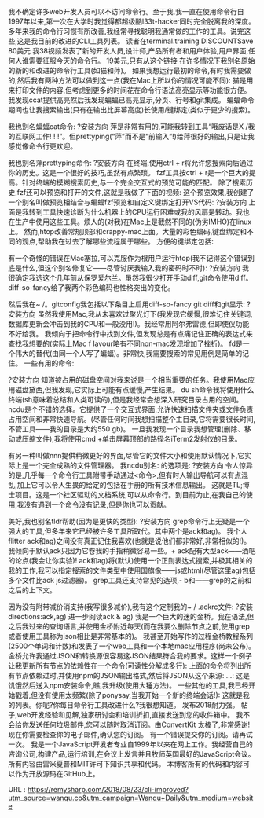 我不确定许多web开发人员可以不访问命令行。至于我,我一直在使用命令行自1997年以来,第一次在大学时我觉得都超级酷l33t-hacker同时完全脱离我的深度。 
 多年来我的命令行习惯有所改善,我经常寻找聪明我通常做的工作的工具。说完这些,这是我目前的改进的CLI工具列表。 
 读者在terminal.training DISCOUNTSave 80美元 
 我38视频发表了新的开发人员,设计师,产品所有者和用户体验,用户界面,任何人谁需要征服今天的命令行。 
 19美元,只有从这个链接 
 在许多情况下我别名原始的新的和改进的命令行工具(如猫和萍)。 
 如果我想运行最初的命令,有时我需要做的,然后我有两种方法可以做到这一点(我在Mac上所以你的情况可能不同): 
 猫是用来打印文件的内容,但考虑到更多的时间花在命令行语法高亮显示等功能很方便。我发现ccat提供高亮然后我发现蝙蝠已高亮显示,分页、行号和git集成。 
 蝙蝠命令期间也让我搜索输出(只有在输出比屏幕高度)长使用/键绑定(类似于更少的搜索)。 
  
 我也别名蝙蝠cat命令: 
 ?安装方向 
 萍是非常有用的,可能我转到工具“哦废话是X /我的互联网工作! ! !”。但prettyping(“萍”而不是“前输入“!)给萍很好的输出,只是让我感觉像命令行更欢迎。 
  
 我也别名萍prettyping命令: 
 ?安装方向 
 在终端,使用ctrl + r将允许您搜索向后通过你的历史。这是一个很好的技巧,虽然有点繁琐。 
 fzf工具按ctrl + r是一个巨大的提高。针对终端的模糊搜索历史,与一个完全交互式的预览可能的匹配。 
 除了搜索历史,fzf还可以预览和打开的文件,这就是我做了下面的视频: 
 这个预览效果,我创建了一个别名叫做预览相结合与蝙蝠fzf预览和自定义键绑定打开VS代码: 
 ?安装方向 
 上面是我转到工具快速诊断为什么机器上的CPU运行困难或我的风扇是转动。我也在生产中使用这些工具。烦人的(对我)在Mac上是截然不同的(伪劣IMHO)在linux上。 
 然而,htop改善常规顶部和crappy-mac上面。大量的彩色编码,键盘绑定和不同的观点,帮助我在过去了解哪些流程属于哪些。 
 方便的键绑定包括: 
  
 有一个奇怪的错误在Mac塞拉,可以克服作为根用户运行htop(我不记得这个错误到底是什么,但这个别名修复它——尽管讨厌我输入我的密码时不时): 
 ?安装方向 
 我很确定我选这个几年前从保罗爱尔兰。虽然我很少打开手动diff,git命令使用diff。diff-so-fancy给了我两个彩色编码也性格突出的变化。 
  
 然后我在~ /。gitconfig我包括以下条目上启用diff-so-fancy git diff和git显示: 
 ?安装方向 
 虽然我使用Mac,我从未喜欢过聚光灯下(我发现它缓慢,很难记住关键词,数据库更新会冲击到我的CPU和一般没用!)。我经常用阿尔弗雷德,但即使仪功能不好给我。 
 我倾向于把命令行中找到文件,但发现总是有点痛记住正确的表达式来查找我想要的(实际上Mac f 
 lavour略有不同non-mac发现增加了挫折)。 
 fd是一个伟大的替代(由同一个人写了蝙蝠)。非常快,我需要搜索的常见用例是简单的记住。 
 一些有用的命令: 
  
 ?安装方向 
 知道被占用的磁盘空间对我来说是一个相当重要的任务。我使用Mac应用磁盘黛西,但我发现,它实际上可能有点缓慢,产生结果。 
 du sh命令我将使用什么终端(sh意味着总结和人类可读的),但是我经常会想深入研究目录占用的空间。 
 ncdu是个不错的选择。它提供了一个交互式界面,允许快速扫描文件夹或文件负责占用空间和非常快速导航。(尽管任何时间我想扫描整个主目录,它将需要很长时间,不管工具——我的目录是大约550 gb)。 
 一旦我发现一个目录我想管理(删除、移动或压缩文件),我将使用cmd +单击屏幕顶部的路径名iTerm2发射仪的目录。 
  
 有另一种叫做nnn提供稍微更好的界面,尽管它的文件大小和使用默认情况下,它实际上是一个完全成熟的文件管理器。 
 我ncdu别名: 
 的选项是: 
 ?安装方向 
 令人惊异的是,几乎每一个命令行工具附带手动通过<命令>,但有时人输出导航可以有点混乱,加上它可以令人生畏的给定的包括在手册的所有技术信息输出。 
 这就是TL;博士项目。这是一个社区驱动的文档系统,可以从命令行。到目前为止,在我自己的使用,我没有遇到一个命令没有记录,但是你也可以贡献。 
  
 美好,我也别名tldr帮助(因为是更快的类型): 
 ?安装方向 
 grep命令行上无疑是一个强大的工具,但多年来它已经被许多工具所取代。其中两个是ack和ag)。 
 我个人flitter ack和ag)之间没有真正记住我喜欢(也就是说他们都非常好,非常相似的!)。我倾向于默认ack只因为它卷我的手指稍微容易一些。+ ack配有大型ack——酒吧的论点(我会让你实验)! 
 ack和ag)将(默认)使用一个正则表达式搜索,并极其相关的我的工作,我可以指定搜索的文件类型中使用国旗像——js或html(尽管这里ag)包括多个文件比ack js过滤器)。 
 grep工具还支持常见的选项,- b和——grep的之前和之后的上下文。 
  
 因为没有附带减价消支持(我写很多减价),我有这个定制我的~ / .ackrc文件: 
 ?安装directions:ack,ag) 
 进一步阅读ack & ag) 
 我是一个巨大的迷的金桥。我在语法,但之后我过来的查询语言,并使用金桥附近每天(而在我要么删除节点之前,使用grep或者使用工具称为json相比是非常基本的)。 
 我甚至开始写作的过程金桥教程系列(2500个单词和计数)和发表了一个web工具和一个本地mac应用程序(尚未公布)。 
 金桥允许我通过JSON和转换源很容易这JSON结果符合我的要求。这样一个例子让我更新所有节点的依赖性在一个命令(可读性分解成多行): 
 上面的命令将列出所有节点依赖过时,并使用npm的JSON输出格式,然后将JSON从这个来源: 
 …: 
 这是 
 饥饿然后送入npm安装命令,瞧,我升级(使用大锤方法)。 
 一些其他的工具,我已经开始戳着,但没有使用太频繁(除了ponysay,当我开始一个新的终端会话!): 
 这就是我的列表。你呢?你每日命令行工具改进什么?我很想知道。 
 发布2018耐力强。 
 帖子,web开发经验和见解,独家研讨会和培训折扣,直接发送到您的收件箱中。 
 我不会给你发送任何垃圾邮件,您可以随时取消订阅。由ConvertKit 
 太棒了,非常感谢! 
 现在你需要检查你的电子邮件,确认您的订阅。 
 有一个错误提交你的订阅。请再试一次。 
 我是一个JavaScript开发者专业自1999年以来在网上工作。我经营自己的咨询公司,构建产品,运行培训,在会议上发言并且牧师英国最好的JavaScript会议。 
 所有内容由雷米夏普和MIT许可下知识共享和代码。 
 本博客所有的代码和内容可以作为开放源码在GitHub上。 
  
   
  URL : https://remysharp.com/2018/08/23/cli-improved?utm_source=wanqu.co&utm_campaign=Wanqu+Daily&utm_medium=website